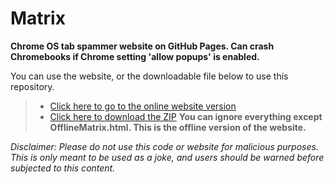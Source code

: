 # Matrix
**Chrome OS tab spammer website on GitHub Pages. Can crash Chromebooks if Chrome setting 'allow popups' is enabled.**

You can use the website, or the downloadable file below to use this repository.
> - [Click here to go to the online website version](https://182exe.github.io/matrix)
> - [Click here to download the ZIP](https://github.com/182exe/matrix/archive/refs/heads/main.zip) **You can ignore everything except OfflineMatrix.html. This is the offline version of the website.**

*Disclaimer: Please do not use this code or website for malicious purposes. This is only meant to be used as a joke, and users should be warned before subjected to this content.*
